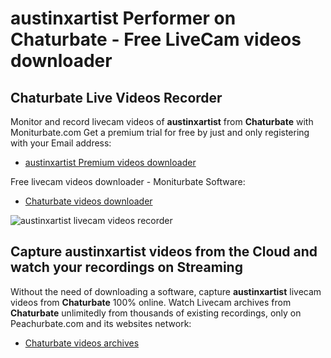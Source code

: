 # austinxartist Performer on Chaturbate - Free LiveCam videos downloader

## Chaturbate Live Videos Recorder

Monitor and record livecam videos of **austinxartist** from **Chaturbate** with Moniturbate.com
Get a premium trial for free by just and only registering with your Email address:
* [austinxartist Premium videos downloader](https://moniturbate.com/request-demo-licence-key.html)

Free livecam videos downloader - Moniturbate Software:
* [Chaturbate videos downloader](https://moniturbate.com/moniturbate-download-software.html)

![austinxartist livecam videos recorder](https://peachurnet.com/templates/moniturbate-software.png)


## Capture austinxartist videos from the Cloud and watch your recordings on Streaming

Without the need of downloading a software, capture **austinxartist** livecam videos from **Chaturbate** 100% online.
Watch Livecam archives from **Chaturbate** unlimitedly from thousands of existing recordings, only on Peachurbate.com and its websites network:
* [Chaturbate videos archives](https://peachurnet.com/)